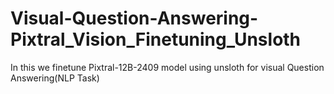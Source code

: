 # Visual-Question-Answering-Pixtral_Vision_Finetuning_Unsloth
In this we finetune Pixtral-12B-2409 model using unsloth for visual Question Answering(NLP Task)
